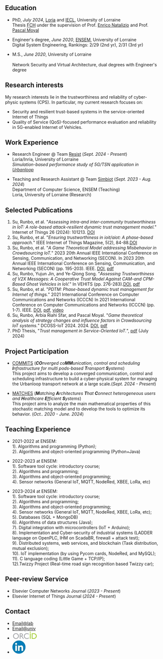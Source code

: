 ## Education
- PhD, _July 2024_, [Loria](https://www.loria.fr/fr/) and [IECL](https://iecl.univ-lorraine.fr/), University of Lorraine
<br />Thesis [FCH](https://www.mdpi.com/1424-8220/22/8/3048](https://www.fr-hermite.univ-lorraine.fr/these-federation-charles-hermite)) under the supervision of Prof. [Enrico Natalizio](https://www.tii.ae/team/prof-enrico-natalizio) and Prof. [Pascal Moyal](https://iecl.univ-lorraine.fr/membre-iecl/moyal-pascal/) 


- Engineer's degree, _June 2020_, [ENSEM](https://ensem.univ-lorraine.fr/), University of Lorraine 
<br /> Digital System Engineering, Rankings: 2/29 (2nd yr), 2/31	(3rd yr)	       		

- M.S., _June 2020_, University of Lorraine 	
<br /> Network Security and Virtual Architecture, dual degrees with Engineer's degree

## Research interests
My research interests lie in the trustworthiness and reliability of cyber-physic systems (CPS). In particular, my current research focuses on:
- Security and resilient trust-based systems in the service-oriented Internet of Things
- Quality of Service (QoS)-focused performance evaluation and reliability in 5G-enabled Internet of Vehicles.
 			        		

## Work Experience
- Research Engineer @ Team [Resist](https://team.inria.fr/resist/) (_Sept. 2024 - Present_)
<br /> Loria/Inria, University of Lorraine
<br /> _Simulation-based performance study of 5G/TSN application in [Urbanloop](https://urbanloop.fr/)_ 

- Teaching and Research Assistant @ Team [Simbiot](https://simbiot.gitlabpages.inria.fr/web/index.html) (_Sept. 2023 - Aug. 2024_)
<br /> Department of Computer Science, ENSEM (Teaching)
<br /> Loria, University of Lorraine (Research)


## Selected Publications
1. Su, Runbo, et al. "_Assessing intra-and inter-community trustworthiness in IoT: A role-based attack-resilient dynamic trust management model._" Internet of Things 26 (2024): 101213. [DOI](https://doi.org/10.1016/j.iot.2024.101213)
2. Su, Runbo, et al. "_Ensuring trustworthiness in ioit/aiot: A phase-based approach._" IEEE Internet of Things Magazine, 5(2), 84-88.[DOI](https://doi.org/10.1109/IOTM.001.2100190)
3. Su, Runbo, et al. "_A Game Theoretical Model addressing Misbehavior in Crowdsourcing IoT._" 2023 20th Annual IEEE International Conference on Sensing, Communication, and Networking (SECON). In 2023 20th Annual IEEE International Conference on Sensing, Communication, and Networking (SECON) (pp. 195-203). IEEE. [DOI](https://doi.org/10.1109/SECON58729.2023.10287527), [pdf](https://www.researchgate.net/profile/Runbo-Su/publication/374934907_A_Game_Theoretical_Model_addressing_Misbehavior_in_Crowdsourcing_IoT/links/6537e38c5d51a8012b6d9657/A-Game-Theoretical-Model-addressing-Misbehavior-in-Crowdsourcing-IoT.pdf) 
5. Su, Runbo, Yujun Jin, and Ye-Qiong Song. "_Assessing Trustworthiness of V2X Messages: A Cooperative Trust Model Against CAM-and CPM-Based Ghost Vehicles in IoV._" In VEHITS (pp. 276-283).[DOI](https://doi.org/10.5220/0012605200003702), [pdf](https://hal.science/hal-04453209v4/file/Vehist.pdf)
7. Su, Runbo, et al. "_PDTM: Phase-based dynamic trust management for Internet of things._" 2021 International Conference on Computer Communications and Networks (ICCCN) In 2021 International Conference on Computer Communications and Networks (ICCCN) (pp. 1-7). IEEE. [DOI](https://doi.org/10.1109/ICCCN52240.2021.9522234), [pdf](https://hal.science/hal-03322831v1/file/Su-PDTM.pdf), [video](https://www.youtube.com/playlist?list=PLzIU1iYy4sJjPSz7HjvMLYme7z4D1E4KW)
8. Su, Runbo, Arbia Riahi Sfar, and Pascal Moyal. "_Game theoretical analysis of strategy changes and influence factors in Crowdsourcing IoT systems._" DCOSS-IoT 2024. 2024. [DOI](https://doi.org/10.1109/DCOSS-IoT61029.2024.00048), [pdf](https://hal.science/hal-04564953/document)
9. PhD Thesis, "_Trust management in Service-Oriented IoT._", [pdf](https://theses.fr/api/v1/document/2024LORR0054) (July 2024)

## Project Participation
- [COMMITS](https://commits.loria.fr/) (_**CO**nverged co**MM**unication, control and scheduling **I**nfrastructure for multi pods-based **T**ransport **S**ystems_)
<br /> This project aims to develop a converged communication, control and scheduling infrastructure to build a cyber-physical system for managing the Urbanloop transport network at a large scale.(_Sept. 2024 - Present_)

- [MATCHES](https://anr.fr/Project-ANR-18-CE40-0019) (_**M**atching **A**rchitectures **T**hat **C**onnect heterogeneous users and **H**ealthcare **E**fficient **S**ystems_)
<br /> This project aims to analyze the main mathematical properties of this stochastic matching model and to develop the tools to optimize its behavior. (_Oct.. 2020 - June. 2024_)


## Teaching Experience
- 2021-2022 at ENSEM:
<br /> 1). Algorithms and programming (Python); <br /> 2). Algorithms and object-oriented programming (Python+Java)

- 2022-2023 at ENSEM: <br /> 1). Software tool cycle: introductory course; <br /> 2). Algorithms and programming; <br /> 3). Algorithms and object-oriented programming; <br /> 4). Sensor networks (General IoT, MQTT, NodeRed, XBEE, LoRa, etc)

- 2023-2024 at ENSEM: <br /> 1). Software tool cycle: introductory course; <br /> 2). Algorithms and programming; <br /> 3). Algorithms and object-oriented programming; <br /> 4). Sensor networks (General IoT, MQTT, NodeRed, XBEE, LoRa, etc); <br /> 5). Databases (SQL + MongoDB)      <br /> 6).  Algorithms of data structures (Java); <br /> 7). Digital integration with microcontrollers (IoT + Arduino); <br /> 8). Implementation and Cyber-security of industrial systems (LADDER language on OpenPLC, IHM on ScadaBR, firewall + attack test); <br /> 9). Distributed systems, web services, and blockchain (Task distribution, mutual exclusion); <br /> 10). IoT implementation (by using Pycom cards, NodeRed, and MySQL); <br /> 11). C language coding (Little Game + TCP/IP); <br /> 12).Twizzy Project (Real-time road sign recognition based Twizzy car);
## Peer-review Service
- Elsevier Computer Networks Journal (_2023 - Present_)
- Elsevier Internet of Things Journal (_2024 - Present_)

## Contact
- [Email@lab](mailto:runbo.su@inria.fr) 
- [Email@univ](mailto:runbo.su@univ-lorraine.fr) 
- [![](/images/orcid_resized2.png)](https://orcid.org/0000-0001-5116-8207)
- [![](/images/linkedin_reresized4.jpg)](https://www.linkedin.com/in/runbo-su-ab32a3151/)

